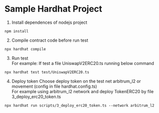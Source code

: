 # Sample Hardhat Project

1. Install dependences of nodejs project
```shell
npm install
```

2. Compile contract code before run test
```shell
npx hardhat compile
```

3. Run test <br>
For example: If test a file UniswapV2ERC20.ts running below command
```shell
npx hardhat test test/UniswapV2ERC20.ts
```

4. Deploy token
Choose deploy token on the test net arbitrum_l2 or movement (config in file hardhat.config.ts) <br>
For example using arbitrum_l2 network and deploy TokenERC20 by file 3_deploy_erc20_token.ts
```shell
npx hardhat run scripts/3_deploy_erc20_token.ts --network arbitrum_l2
```